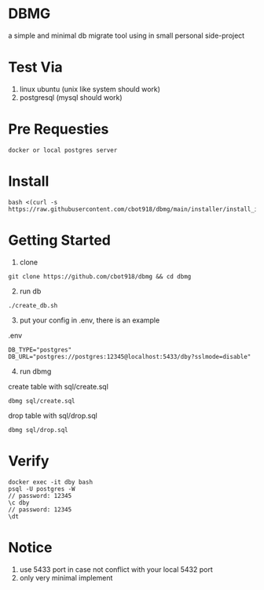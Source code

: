 # DBMG
a simple and minimal db migrate tool using in small personal side-project 

# Test Via
1. linux ubuntu (unix like system should work)
2. postgresql (mysql should work)

# Pre Requesties
```
docker or local postgres server
```

# Install
```
bash <(curl -s https://raw.githubusercontent.com/cbot918/dbmg/main/installer/install_in_linux.sh)
```

# Getting Started
1. clone
```
git clone https://github.com/cbot918/dbmg && cd dbmg
```

2. run db
```
./create_db.sh
```

3. put your config in .env, there is an example

.env
```
DB_TYPE="postgres"
DB_URL="postgres://postgres:12345@localhost:5433/dby?sslmode=disable"
```

4. run dbmg

create table with sql/create.sql
```
dbmg sql/create.sql
```
drop table with sql/drop.sql
```
dbmg sql/drop.sql
```

# Verify
```
docker exec -it dby bash
psql -U postgres -W
// password: 12345
\c dby
// password: 12345
\dt
```

# Notice
1. use 5433 port in case not conflict with your local 5432 port
2. only very minimal implement 